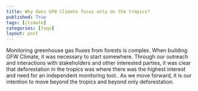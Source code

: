 ```yaml
---
title: Why does GFW Climate focus only on the tropics?
published: True
tags: [climate]
categories: [faqs]
layout: post
---
```


<div class="content">
	<p>Monitoring greenhouse gas fluxes from forests is complex. When building GFW Climate, it was necessary to start somewhere. Through our outreach and interactions with stakeholders and other interested parties, it was clear that deforestation in the tropics was where there was the highest interest and need for an independent monitoring tool.. As we move forward, it is our intention to move beyond the tropics and beyond only deforestation.</p>
</div>

